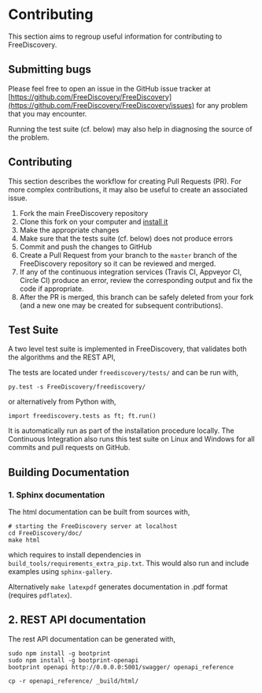 # Contributing

This section aims to regroup useful information for contributing to FreeDiscovery. 


## Submitting bugs

Please feel free to open an issue in the GitHub issue tracker at [https://github.com/FreeDiscovery/FreeDiscovery](https://github.com/FreeDiscovery/FreeDiscovery/issues) for any problem that you may encounter.

Running the test suite (cf. below) may also help in diagnosing the source of the problem.

## Contributing

This section describes the workflow for creating Pull Requests (PR). For more complex contributions, it may also be useful to create an associated issue. 

 1. Fork the main FreeDiscovery repository
 2. Clone this fork on your computer and [install it](https://freediscovery.github.io/doc/dev/installation_instructions.html#a-python-install)
 3. Make the appropriate changes
 4. Make sure that the tests suite (cf. below) does not produce errors
 5. Commit and push the changes to GitHub
 6. Create a Pull Request from your branch to the `master` branch of the FreeDiscovery repository so it can be reviewed and merged. 
 7. If any of the continuous integration services (Travis CI, Appveyor CI, Circle CI) produce an error, review the corresponding output and fix the code if appropriate. 
 8. After the PR is merged, this branch can be safely deleted from your fork (and a new one may be created for subsequent contributions).



## Test Suite

A two level test suite is implemented in FreeDiscovery, that validates both the algorithms and the REST API, 

The tests are located under `freediscovery/tests/` and can be run with,

    py.test -s FreeDiscovery/freediscovery/

or alternatively from Python with,

    import freediscovery.tests as ft; ft.run()

It is automatically run as part of the installation procedure locally. The Continuous Integration also runs this test suite on Linux and Windows for all commits and pull requests on GitHub.  


## Building Documentation

### 1. Sphinx documentation 

The html documentation can be built from sources with,
     
    # starting the FreeDiscovery server at localhost
    cd FreeDiscovery/doc/
    make html

which requires to install dependencies in `build_tools/requirements_extra_pip.txt`. This would also run and include examples using `sphinx-gallery`.

Alternatively  `make latexpdf` generates documentation in .pdf format (requires `pdflatex`). 

## 2. REST API documentation

The rest API documentation can be generated with,

    sudo npm install -g bootprint 
    sudo npm install -g bootprint-openapi
    bootprint openapi http://0.0.0.0:5001/swagger/ openapi_reference

    cp -r openapi_reference/ _build/html/
